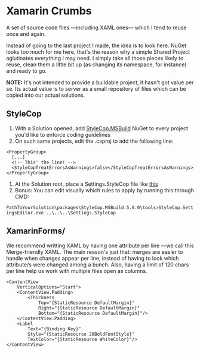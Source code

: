 # Xamarin Crumbs

A set of source code files —including XAML ones— which I tend to reuse once and again.

Instead of going to the last project I made, the idea is to look here. NuGet looks too much for me here, that's the reason why a simple Shared Project aglutinates everything I may need. I simply take all those pieces likely to reuse, clean them a little bit up (as changing its namespace, for instance) and ready to go.

**NOTE:** It's not intended to provide a buildable project, it hasn't got value per se. Its actual value is to server as a small repository of files which can be copied into our actual solutions.

## StyleCop

1. With a Solution opened, add [StyleCop.MSBuild](https://www.nuget.org/packages/StyleCop.MSBuild/) NuGet to every project you'd like to enforce coding guidelines
2. On such same projects, edit the .csproj to add the following line:

```
<PropertyGroup>
  [...]
  <!-- This' the line! -->
  <StyleCopTreatErrorsAsWarnings>false</StyleCopTreatErrorsAsWarnings>
</PropertyGroup>
```

1. At the Solution root, place a Settings.StyleCop file like [this](https://marcoscobena.com/items/documents/Settings.StyleCop)
2. Bonus: You can edit visually which rules to apply by running this through CMD:

`PathToYourSolution\packages\StyleCop.MSBuild.5.0.0\tools>StyleCop.SettingsEditor.exe ..\..\..\Settings.StyleCop`

## XamarinForms/

We recommend writting XAML by having one attribute per line —we call this Merge-friendly XAML. The main reason's just 
that: merges are easier to handle when changes appear per line, instead of having to look which attribute/s were changed 
among a bunch. Also, having a limit of 120 chars per line help us work with multiple files open as columns.

    <ContentView
        VerticalOptions="Start">
        <ContentView.Padding>
            <Thickness
                Top="{StaticResource DefaultMargin}"
                Right="{StaticResource DefaultMargin}"
                Bottom="{StaticResource DefaultMargin}"/>
        </ContentView.Padding>
        <Label
            Text="{Binding Key}"
            Style="{StaticResource 20BoldFontStyle}"
            TextColor="{StaticResource WhiteColor}"/>
    </ContentView>

